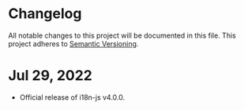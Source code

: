 # Changelog

All notable changes to this project will be documented in this file. This
project adheres to [Semantic Versioning](http://semver.org/).

# Jul 29, 2022

- Official release of i18n-js v4.0.0.
